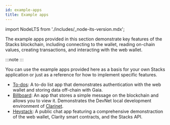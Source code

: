 ```yaml
---
id: example-apps
title: Example apps
---
```

import NodeLTS from './includes/_node-its-version.mdx';

The example apps provided in this section demonstrate key features of the Stacks blockchain, including connecting to the wallet, reading on-chain values, creating transactions, and interacting with the web wallet.

:::note
<NodeLTS/>
:::

You can use the example apps provided here as a basis for your own Stacks application or just as a reference for how to implement specific features.

- [To-dos](/example-apps/to-dos): A to-do list app that demonstrates authentication with the web wallet and storing data off-chain with Gaia.
- [Billboard](/example-apps/billboard): An app that stores a simple message on the blockchain and allows you to view it. Demonstrates the DevNet local development environment of [Clarinet](https://github.com/hirosystems/clarinet).
- [Heystack](/example-apps/heystack): A public chat app featuring a comprehensive demonstraction of the web wallet, Clarity smart contracts, and the Stacks API.
